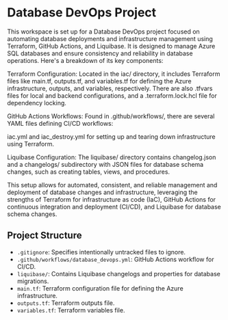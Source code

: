 # Database DevOps Project

This workspace is set up for a Database DevOps project focused on automating database deployments and infrastructure management using Terraform, GitHub Actions, and Liquibase. It is designed to manage Azure SQL databases and ensure consistency and reliability in database operations. Here's a breakdown of its key components:

Terraform Configuration: Located in the iac/ directory, it includes Terraform files like main.tf, outputs.tf, and variables.tf for defining the Azure infrastructure, outputs, and variables, respectively. There are also .tfvars files for local and backend configurations, and a .terraform.lock.hcl file for dependency locking.

GitHub Actions Workflows: Found in .github/workflows/, there are several YAML files defining CI/CD workflows:

iac.yml and iac_destroy.yml for setting up and tearing down infrastructure using Terraform.

Liquibase Configuration: The liquibase/ directory contains changelog.json and a changelogs/ subdirectory with JSON files for database schema changes, such as creating tables, views, and procedures.

This setup allows for automated, consistent, and reliable management and deployment of database changes and infrastructure, leveraging the strengths of Terraform for infrastructure as code (IaC), GitHub Actions for continuous integration and deployment (CI/CD), and Liquibase for database schema changes.

## Project Structure

- `.gitignore`: Specifies intentionally untracked files to ignore.
- `.github/workflows/database_devops.yml`: GitHub Actions workflow for CI/CD.
- `liquibase/`: Contains Liquibase changelogs and properties for database migrations.
- `main.tf`: Terraform configuration file for defining the Azure infrastructure.
- `outputs.tf`: Terraform outputs file.
- `variables.tf`: Terraform variables file.
